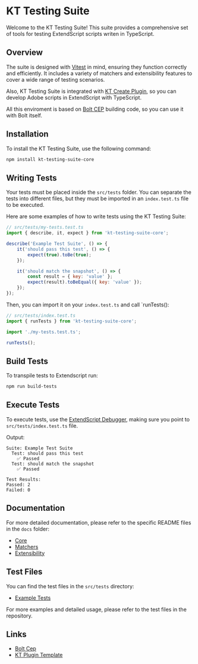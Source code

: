 # KT Testing Suite

Welcome to the KT Testing Suite! This suite provides a comprehensive set of tools for testing ExtendScript scripts writen in TypeScript.

## Overview

The suite is designed with [Vitest](https://vitest.dev/) in mind, ensuring they function correctly and efficiently. It includes a variety of matchers and extensibility features to cover a wide range of testing scenarios.

Also, KT Testing Suite is integrated with [KT Create Plugin](https://github.com/Octopodo/kt-plugin-template), so you can develop Adobe scripts in ExtendScript with TypeScript.

All this enviroment is based on [Bolt CEP](https://github.com/hyperbrew/bolt-cep) building code, so you can use it with Bolt itself.

## Installation

To install the KT Testing Suite, use the following command:

```bash
npm install kt-testing-suite-core
```

## Writing Tests

Your tests must be placed inside the `src/tests` folder. You can separate the tests into different files, but they must be imported in an `index.test.ts` file to be executed.

Here are some examples of how to write tests using the KT Testing Suite:

```javascript
// src/tests/my-tests.test.ts
import { describe, it, expect } from 'kt-testing-suite-core';

describe('Example Test Suite', () => {
    it('should pass this test', () => {
        expect(true).toBe(true);
    });

    it('should match the snapshot', () => {
        const result = { key: 'value' };
        expect(result).toBeEqual({ key: 'value' });
    });
});
```

Then, you can import it on your `index.test.ts` and call `runTests():

```javascript
// src/tests/index.test.ts
import { runTests } from 'kt-testing-suite-core';

import './my-tests.test.ts';

runTests();
```

## Build Tests

To transpile tests to Extendscript run:

```bash
npm run build-tests
```

## Execute Tests

To execute tests, use the [ExtendScript Debugger](https://marketplace.visualstudio.com/items?itemName=Adobe.extendscript-debug), making sure you point to `src/tests/index.test.ts` file.

Output:

```
Suite: Example Test Suite
  Test: should pass this test
    ✅ Passed
  Test: should match the snapshot
    ✅ Passed

Test Results:
Passed: 2
Failed: 0
```

## Documentation

For more detailed documentation, please refer to the specific README files in the `docs` folder:

-   [Core](docs/core.md)
-   [Matchers](docs/matchers.md)
-   [Extensibility](docs/extensibility.md)

## Test Files

You can find the test files in the `src/tests` directory:

-   [Example Tests](src/tests/baseMatchers.test.ts)

For more examples and detailed usage, please refer to the test files in the repository.

## Links

-   [Bolt Cep](https://github.com/hyperbrew/bolt-cep)
-   [KT Plugin Template](https://github.com/Octopodo/kt-plugin-template)

```

```
